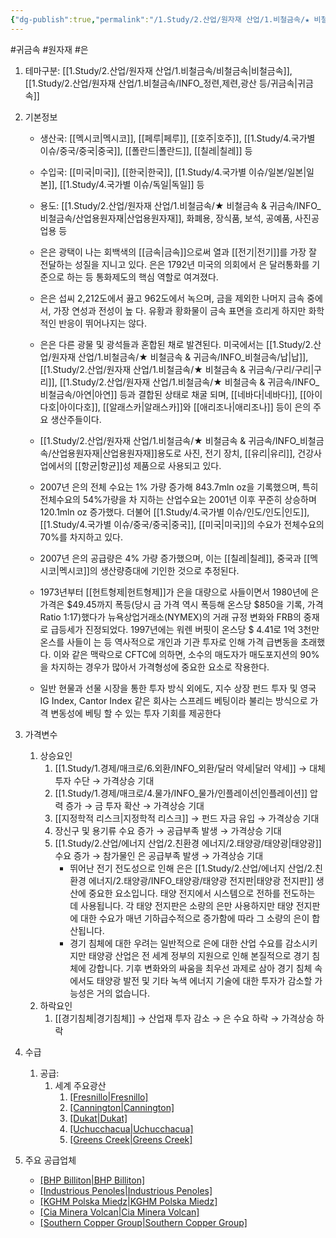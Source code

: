 ```yaml
---
{"dg-publish":true,"permalink":"/1.Study/2.산업/원자재 산업/1.비철금속/★ 비철금속 & 귀금속/INFO_비철금속/은/","created":"2024-11-20T21:02:28.605+09:00","updated":"2025-06-26T12:43:04.540+09:00"}
---
```


 #귀금속 #원자재 #은 

1. 테마구분: [[1.Study/2.산업/원자재 산업/1.비철금속/비철금속\|비철금속]], [[1.Study/2.산업/원자재 산업/1.비철금속/INFO_정련,제련,광산 등/귀금속\|귀금속]]


2. 기본정보

	- 생산국: [[멕시코\|멕시코]], [[페루\|페루]], [[호주\|호주]], [[1.Study/4.국가별 이슈/중국/중국\|중국]], [[폴란드\|폴란드]], [[칠레\|칠레]] 등
	- 수입국: [[미국\|미국]], [[한국\|한국]], [[1.Study/4.국가별 이슈/일본/일본\|일본]], [[1.Study/4.국가별 이슈/독일\|독일]] 등
	- 용도: [[1.Study/2.산업/원자재 산업/1.비철금속/★ 비철금속 & 귀금속/INFO_비철금속/산업용원자재\|산업용원자재]], 화폐용, 장식품, 보석, 공예품, 사진공업용 등

	- 은은 광택이 나는 회백색의 [[금속\|금속]]으로써 열과 [[전기\|전기]]를 가장 잘 전달하는 성질을 지니고 있다. 은은 1792년 미국의 의회에서 은 달러통화를 기준으로 하는 등 통화제도의 핵심 역할로 여겨졌다. 
	- 은은 섭씨 2,212도에서 끓고 962도에서 녹으며, 금을 제외한 나머지 금속 중에서, 가장 연성과 전성이 높 다. 유황과 황화물이 금속 표면을 흐리게 하지만 화학적인 반응이 뛰어나지는 않다. 
	- 은은 다른 광물 및 광석들과 혼합된 채로 발견된다. 미국에서는 [[1.Study/2.산업/원자재 산업/1.비철금속/★ 비철금속 & 귀금속/INFO_비철금속/납\|납]], [[1.Study/2.산업/원자재 산업/1.비철금속/★ 비철금속 & 귀금속/구리/구리\|구리]], [[1.Study/2.산업/원자재 산업/1.비철금속/★ 비철금속 & 귀금속/INFO_비철금속/아연\|아연]] 등과 결합된 상태로 채굴 되며, [[네바다\|네바다]], [[아이다호\|아이다호]], [[알래스카\|알래스카]]와 [[애리조나\|애리조나]] 등이 은의 주요 생산주들이다. 
	- [[1.Study/2.산업/원자재 산업/1.비철금속/★ 비철금속 & 귀금속/INFO_비철금속/산업용원자재\|산업용원자재]]용도로 사진, 전기 장치, [[유리\|유리]], 건강사업에서의 [[항균\|항균]]성 제품으로 사용되고 있다. 
	- 2007년 은의 전체 수요는 1% 가량 증가해 843.7mln oz을 기록했으며, 특히 전체수요의 54%가량을 차 지하는 산업수요는 2001년 이후 꾸준히 상승하며 120.1mln oz 증가했다. 더불어 [[1.Study/4.국가별 이슈/인도/인도\|인도]], [[1.Study/4.국가별 이슈/중국/중국\|중국]], [[미국\|미국]]의 수요가 전체수요의 70%를 차지하고 있다. 
	- 2007년 은의 공급량은 4% 가량 증가했으며, 이는 [[칠레\|칠레]], 중국과 [[멕시코\|멕시코]]의 생산량증대에 기인한 것으로 추정된다. 
	- 1973년부터 [[헌트형제\|헌트형제]]가 은을 대량으로 사들이면서 1980년에 은 가격은 $49.45까지 폭등(당시 금 가격 역시 폭등해 온스당 $850을 기록, 가격 Ratio 1:17)했다가 뉴욕상업거래소(NYMEX)의 거래 규정 변화와 FRB의 중재로 급등세가 진정되었다. 1997년에는 워렌 버핏이 온스당 $ 4.41로 1억 3천만 온스를 사들이 는 등 역사적으로 개인과 기관 투자로 인해 가격 급변동을 초래했다. 이와 같은 맥락으로 CFTC에 의하면, 소수의 매도자가 매도포지션의 90%을 차지하는 경우가 많아서 가격형성에 중요한 요소로 작용한다. 
	- 일반 현물과 선물 시장을 통한 투자 방식 외에도, 지수 상장 펀드 투자 및 영국 IG Index, Cantor Index 같은 회사는 스프레드 베팅이라 불리는 방식으로 가격 변동성에 베팅 할 수 있는 투자 기회를 제공한다


4. 가격변수
	1. 상승요인
		1. [[1.Study/1.경제/매크로/6.외환/INFO_외환/달러 약세\|달러 약세]] → 대체투자 수단 → 가격상승 기대 
		2. [[1.Study/1.경제/매크로/4.물가/INFO_물가/인플레이션\|인플레이션]] 압력 증가 → 금 투자 확산 → 가격상승 기대 
		3. [[지정학적 리스크\|지정학적 리스크]] → 펀드 자금 유입 → 가격상승 기대 
		4. 장신구 및 용기류 수요 증가 → 공급부족 발생 → 가격상승 기대
		5. [[1.Study/2.산업/에너지 산업/2.친환경 에너지/2.태양광/태양광\|태양광]] 수요 증가  → 참가물인 은 공급부족 발생 → 가격상승 기대
			- 뛰어난 전기 전도성으로 인해 은은 [[1.Study/2.산업/에너지 산업/2.친환경 에너지/2.태양광/INFO_태양광/태양광 전지판\|태양광 전지판]] 생산에 중요한 요소입니다. 태양 전지에서 시스템으로 전하를 전도하는 데 사용됩니다. 각 태양 전지판은 소량의 은만 사용하지만 태양 전지판에 대한 수요가 매년 기하급수적으로 증가함에 따라 그 소량의 은이 합산됩니다.
			- 경기 침체에 대한 우려는 일반적으로 은에 대한 산업 수요를 감소시키지만 태양광 산업은 전 세계 정부의 지원으로 인해 본질적으로 경기 침체에 강합니다. 기후 변화와의 싸움을 최우선 과제로 삼아 경기 침체 속에서도 태양광 발전 및 기타 녹색 에너지 기술에 대한 투자가 감소할 가능성은 거의 없습니다.
	2. 하락요인
		1. [[경기침체\|경기침체]] → 산업재 투자 감소 → 은 수요 하락 → 가격상승 하락 


5. 수급
	1. 공급:
		1. 세계 주요광산 
			1. [[Fresnillo\|Fresnillo]](멕시코) 
			2. [[Cannington\|Cannington]](호주) 
			3. [[Dukat\|Dukat]](러시아) 
			4. [[Uchucchacua\|Uchucchacua]](페루) 
			5. [[Greens Creek\|Greens Creek]](미국)

6. 주요 공급업체
	- [[BHP Billiton\|BHP Billiton]]([[호주\|호주]])
	- [[Industrious Penoles\|Industrious Penoles]](멕시코)
	- [[KGHM Polska Miedz\|KGHM Polska Miedz]]([[폴란드\|폴란드]])
	- [[Cia Minera Volcan\|Cia Minera Volcan]]([[페루\|페루]])
	- [[Southern Copper Group\|Southern Copper Group]](미국)
